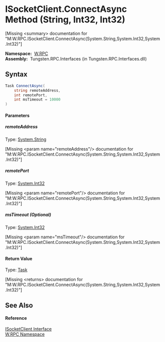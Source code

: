 ISocketClient.ConnectAsync Method (String, Int32, Int32)
========================================================
  
[Missing &lt;summary> documentation for "M:W.RPC.ISocketClient.ConnectAsync(System.String,System.Int32,System.Int32)"]


  **Namespace:**  [W.RPC][1]  
  **Assembly:**  Tungsten.RPC.Interfaces (in Tungsten.RPC.Interfaces.dll)

Syntax
------

```csharp
Task ConnectAsync(
	string remoteAddress,
	int remotePort,
	int msTimeout = 10000
)
```

#### Parameters

##### *remoteAddress*
Type: [System.String][2]  

[Missing &lt;param name="remoteAddress"/> documentation for "M:W.RPC.ISocketClient.ConnectAsync(System.String,System.Int32,System.Int32)"]


##### *remotePort*
Type: [System.Int32][3]  

[Missing &lt;param name="remotePort"/> documentation for "M:W.RPC.ISocketClient.ConnectAsync(System.String,System.Int32,System.Int32)"]


##### *msTimeout* (Optional)
Type: [System.Int32][3]  

[Missing &lt;param name="msTimeout"/> documentation for "M:W.RPC.ISocketClient.ConnectAsync(System.String,System.Int32,System.Int32)"]


#### Return Value
Type: [Task][4]  

[Missing &lt;returns> documentation for "M:W.RPC.ISocketClient.ConnectAsync(System.String,System.Int32,System.Int32)"]


See Also
--------

#### Reference
[ISocketClient Interface][5]  
[W.RPC Namespace][1]  

[1]: ../README.md
[2]: http://msdn.microsoft.com/en-us/library/s1wwdcbf
[3]: http://msdn.microsoft.com/en-us/library/td2s409d
[4]: http://msdn.microsoft.com/en-us/library/dd235678
[5]: README.md
[6]: ../../_icons/Help.png